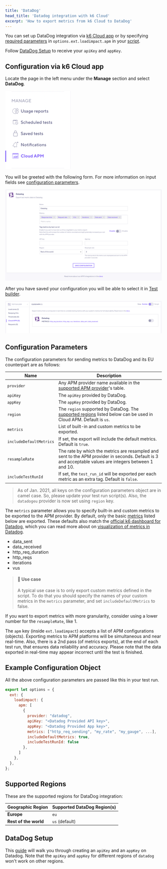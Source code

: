 ```yaml
---
title: 'DataDog'
head_title: 'Datadog integration with k6 Cloud'
excerpt: 'How to export metrics from k6 Cloud to DataDog'
---
```


You can set up DataDog integration via [k6 Cloud app](/cloud/integrations/cloud-apm/datadog#configuration-via-k6-cloud-app) or by specifying [required parameters](/cloud/integrations/cloud-apm/datadog#configuration-parameters) in `options.ext.loadimpact.apm` in your [script](/cloud/integrations/cloud-apm/datadog#example-configuration-object).

Follow [DataDog Setup](/cloud/integrations/cloud-apm/datadog#datadog-setup) to receive your `apiKey` and `appKey`.

## Configuration via k6 Cloud app

Locate the page in the left menu under the **Manage** section and select **DataDog**.

![Manage Menu UI](../images/05-Cloud-APM/cloud-app-manage-menu.png)

You will be greeted with the following form. For more information on input fields see [configuration parameters](/cloud/integrations/cloud-apm/datadog#configuration-parameters).

![Cloud APM - DataDog Form UI](images/datadog-cloud-app-form.png)

After you have saved your configuration you will be able to select it in [Test builder](/test-authoring/test-builder).

![Cloud APM - DataDog Test Builder UI](images/datadog-cloud-app-testbuilder.png)


## Configuration Parameters

The configuration parameters for sending metrics to DataDog and its EU counterpart are as follows:

| Name                    | Description                                                                                                                                            |
| ----------------------- | ------------------------------------------------------------------------------------------------------------------------------------------------------ |
| `provider`              | Any APM provider name available in the [supported APM provider](/cloud/integrations/cloud-apm#supported-apm-providers)'s table.                        |
| `apiKey`                | The `apiKey` provided by DataDog.                                                                                                                      |
| `appKey`                | The `appKey` provided by DataDog.                                                                                                                      |
| `region`                | The `region` supported by DataDog. The [supported regions](#supported-regions) listed below can be used in Cloud APM. Default is `us`.                 |
| `metrics`               | List of built-in and custom metrics to be exported.                                                                                                    |
| `includeDefaultMetrics` | If set, the export will include the default metrics. Default is `true`.                                                                                |
| `resampleRate`          | The rate by which the metrics are resampled and sent to the APM provider in seconds. Default is 3 and acceptable values are integers between 1 and 10. |
| `includeTestRunId`      | If set, the `test_run_id` will be exported per each metric as an extra tag. Default is `false`.                                                        |

<Blockquote mod="warning">

As of Jan. 2021, all keys on the configuration parameters object are in camel case. So, please update your test run script(s). Also, the `datadogeu` provider is now set using `region` key.

</Blockquote>

The `metrics` parameter allows you to specify built-in and custom metrics to be exported to the APM provider. By default, only the basic [metrics](/using-k6/metrics) listed below are exported. These defaults also match the [official k6 dashboard for Datadog](https://docs.datadoghq.com/integrations/k6/), which you can read more about on [visualization of metrics in Datadog](/results-visualization/datadog#visualize-in-datadog).

- data_sent
- data_received
- http_req_duration
- http_reqs
- iterations
- vus

> #### 📖 Use case
>
> A typical use case is to only export custom metrics defined in the script. To do that you should specify the names of your custom metrics in the `metrics` parameter, and set `includeDefaultMetrics` to false.

If you want to export metrics with more granularity, consider using a lower number for the `resampleRate`, like 1.

The `apm` key (inside `ext.loadimpact`) accepts a list of APM configurations (objects). Exporting metrics to APM platforms will be simultaneous and near real-time. Also, there is a 2nd pass (of metrics exports), at the end of each test run, that ensures data reliability and accuracy. Please note that the data exported in real-time may appear incorrect until the test is finished.

## Example Configuration Object

All the above configuration parameters are passed like this in your test run.

```javascript
export let options = {
  ext: {
    loadimpact: {
      apm: [
        {
          provider: "datadog",
          apiKey: "<Datadog Provided API key>",
          appKey: "<Datadog Provided App key>",
          metrics: ["http_req_sending", "my_rate", "my_gauge", ...],
          includeDefaultMetrics: true,
          includeTestRunId: false
        },
      ]
    },
  },
};
```


## Supported Regions

These are the supported regions for DataDog integration:

| Geographic Region     | Supported DataDog Region(s) |
| --------------------- | --------------------------- |
| **Europe**            | `eu`                        |
| **Rest of the world** | `us` (default)              |

## DataDog Setup

This [guide](https://docs.datadoghq.com/account_management/api-app-keys/) will walk you through creating an `apiKey` and an `appKey` on Datadog. Note that the `apiKey` and `appKey` for different regions of `datadog` won't work on other regions.
